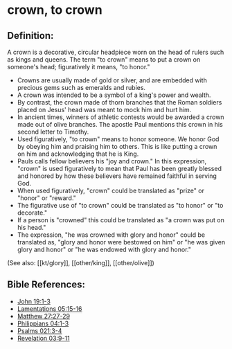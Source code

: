 # crown, to crown #

## Definition: ##

A crown is a decorative, circular headpiece worn on the head of rulers such as kings and queens. The term "to crown" means to put a crown on someone's head; figuratively it means, "to honor."

* Crowns are usually made of gold or silver, and are embedded with precious gems such as emeralds and rubies.
* A crown was intended to be a symbol of a king's power and wealth.
* By contrast, the crown made of thorn branches that the Roman soldiers placed on Jesus' head was meant to mock him and hurt him.
* In ancient times, winners of athletic contests would be awarded a crown made out of olive branches. The apostle Paul mentions this crown in his second letter to Timothy.
* Used figuratively, "to crown" means to honor someone. We honor God by obeying him and praising him to others. This is like putting a crown on him and acknowledging that he is King.
* Pauls calls fellow believers his "joy and crown." In this expression, "crown" is used figuratively to mean that Paul has been greatly blessed and honored by how these believers have remained faithful in serving God.
* When used figuratively, "crown" could be translated as "prize" or "honor" or "reward."
* The figurative use of "to crown" could be translated as "to honor" or "to decorate."
* If a person is "crowned" this could be translated as "a crown was put on his head."
* The expression, "he was crowned with glory and honor" could be translated as, "glory and honor were bestowed on him" or "he was given glory and honor" or "he was endowed with glory and honor."

(See also: [[kt/glory]], [[other/king]], [[other/olive]])

## Bible References: ##

* [John 19:1-3](en/tn/jhn/help/19/01)
* [Lamentations 05:15-16](en/tn/lam/help/05/15)
* [Matthew 27:27-29](en/tn/mat/help/27/27)
* [Philippians 04:1-3](en/tn/php/help/04/01)
* [Psalms 021:3-4](en/tn/psa/help/21/03)
* [Revelation 03:9-11](en/tn/rev/help/03/09)